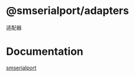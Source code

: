 # @smserialport/adapters

适配器

# Documentation

[smserialport](https://github.com/imba97/smserialport)
